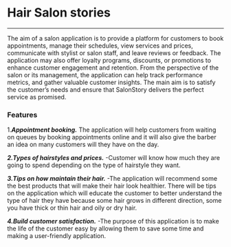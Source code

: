 # Hair Salon stories
---

The aim of a salon application is to provide a platform for customers to book appointments, manage their schedules, view services and prices, communicate with stylist or salon staff, and leave reviews or feedback. The application may also offer loyalty programs, discounts, or promotions to enhance customer engagement and retention. From the perspective of the salon or its management, the application can help track performance metrics, and gather valuable customer insights.
The main aim is to satisfy the customer’s needs and ensure that SalonStory delivers the perfect service as promised.

### Features
1.***Appointment booking.***
The application will help customers from waiting on queues by booking appointments online and it will also give the barber an idea on many customers will they have on the day.

***2.Types of hairstyles and prices.***
-Customer will know how much they are going to spend depending on the type of hairstyle they want.

***3.Tips on how maintain their hair.***
-The application will recommend some the best products that will make their hair look healthier. There will be tips on the application which will educate the customer to better understand the type of hair they have because some hair grows in different direction, some you have thick or thin hair and oily or dry hair.

***4.Build customer satisfaction.***
-The purpose of this application is to make the life of the customer easy by allowing them to save some time and making a user-friendly application. 
